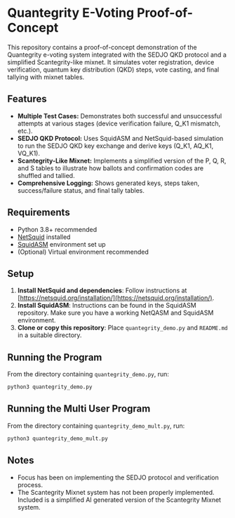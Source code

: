 # Quantegrity E-Voting Proof-of-Concept

This repository contains a proof-of-concept demonstration of the Quantegrity e-voting system integrated with the SEDJO QKD protocol and a simplified Scantegrity-like mixnet. It simulates voter registration, device verification, quantum key distribution (QKD) steps, vote casting, and final tallying with mixnet tables.

## Features
- **Multiple Test Cases:** Demonstrates both successful and unsuccessful attempts at various stages (device verification failure, Q_K1 mismatch, etc.).
- **SEDJO QKD Protocol:** Uses SquidASM and NetSquid-based simulation to run the SEDJO QKD key exchange and derive keys (Q_K1, AQ_K1, VQ_K1).
- **Scantegrity-Like Mixnet:** Implements a simplified version of the P, Q, R, and S tables to illustrate how ballots and confirmation codes are shuffled and tallied.
- **Comprehensive Logging:** Shows generated keys, steps taken, success/failure status, and final tally tables.

## Requirements
- Python 3.8+ recommended
- [NetSquid](https://netsquid.org) installed
- [SquidASM](https://github.com/QuTech-Delft/netqasm) environment set up
- (Optional) Virtual environment recommended

## Setup
1. **Install NetSquid and dependencies**: Follow instructions at [https://netsquid.org/installation/](https://netsquid.org/installation/).
2. **Install SquidASM**: Instructions can be found in the SquidASM repository. Make sure you have a working NetQASM and SquidASM environment.
3. **Clone or copy this repository**: Place `quantegrity_demo.py` and `README.md` in a suitable directory.

## Running the Program
From the directory containing `quantegrity_demo.py`, run:
```bash
python3 quantegrity_demo.py
```

## Running the Multi User Program
From the directory containing `quantegrity_demo_mult.py`, run:
```bash
python3 quantegrity_demo_mult.py
```

## Notes
- Focus has been on implementing the SEDJO protocol and verification process.
- The Scantegrity Mixnet system has not been properly implemented. Included is a simplified AI generated version of the Scantegrity Mixnet system.
